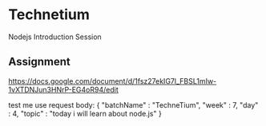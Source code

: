 # Technetium

Nodejs Introduction Session

## Assignment 

https://docs.google.com/document/d/1fsz27ekIG7l_FBSL1mIw-1vXTDNJun3HNrP-EG4oR94/edit



test me use request body: {
  "batchName" : "TechneTium",
  "week" : 7,
  "day" : 4,
  "topic" : "today i will learn about node.js"
}


